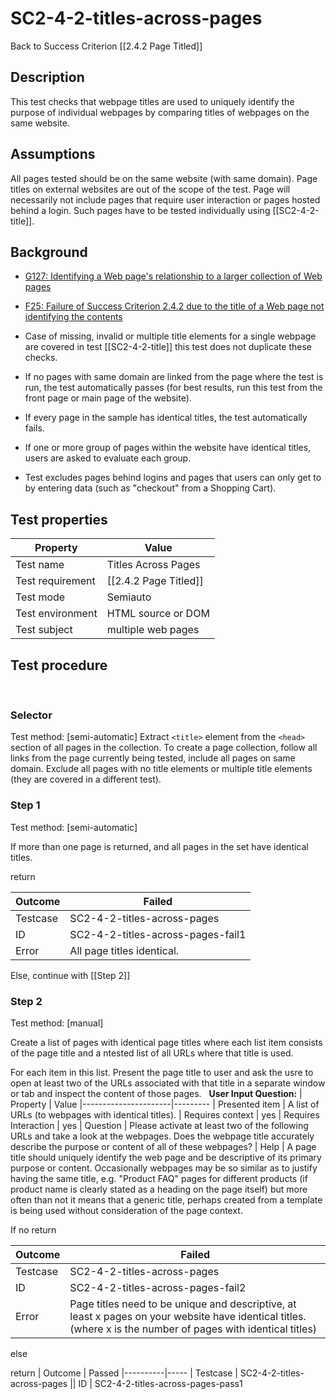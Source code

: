 
# SC2-4-2-titles-across-pages 

Back to Success Criterion [[2.4.2 Page Titled]]


## Description
This test checks that webpage titles are used to uniquely identify the purpose of individual webpages by comparing titles of webpages on the same website.


## Assumptions
All pages tested should be on the same website (with same domain). Page titles on external websites are out of the scope of the test. Page will necessarily not include pages that require user interaction or pages hosted behind a login. Such pages have to be tested individually using [[SC2-4-2-title]].


## Background
- [G127: Identifying a Web page's relationship to a larger collection of Web pages](http://www.w3.org/TR/WCAG20-TECHS/G127.html)
- [F25: Failure of Success Criterion 2.4.2 due to the title of a Web page not identifying the contents](http://www.w3.org/TR/WCAG20-TECHS/F25.html)

- Case of missing, invalid or multiple title elements for a single webpage are covered in test [[SC2-4-2-title]] this test does not duplicate these checks.
- If no pages with same domain are linked from the page where the test is run, the test automatically passes (for best results, run this test from the front page or main page of the website).
- If every page in the sample has identical titles, the test automatically fails.
- If one or more group of pages within the website have identical titles, users are asked to evaluate each group.
- Test excludes pages behind logins and pages that users can only get to by entering data (such as "checkout" from a Shopping Cart).


## Test properties
| Property          | Value
|-------------------|----
| Test name         | Titles Across Pages
| Test requirement  | [[2.4.2 Page Titled]]
| Test mode         | Semiauto
| Test environment  | HTML source or DOM
| Test subject      | multiple web pages


## Test procedure
 
### Selector
Test method: [semi-automatic]
Extract `<title>` element from the `<head>` section of all pages in the collection. To create a page collection, follow all links from the page currently being tested, include all pages on same domain. Exclude all pages with no title elements or multiple title elements (they are covered in a different test).
 
### Step 1
Test method: [semi-automatic]

If more than one page is returned, and all pages in the set have identical titles.

return

| Outcome  | Failed
|----------|-----
| Testcase | SC2-4-2-titles-across-pages
| ID       | SC2-4-2-titles-across-pages-fail1
| Error    | All page titles identical.

Else, continue with [[Step 2]]

### Step 2
Test method: [manual]

Create a list of pages with identical page titles where each list item consists of the page title and a ntested list of all URLs where that title is used.

For each item in this list.
Present the page title to user and ask the usre to open at least two of the URLs associated with that title in a separate window or tab and inspect the content of those pages.
 
**User Input Question:**
| Property             | Value
|----------------------|---------
| Presented item       | A list of URLs (to webpages with identical titles).
| Requires context     | yes
| Requires Interaction | yes
| Question             | Please activate at least two of the following URLs and take a look at the webpages. Does the webpage title  accurately describe the purpose or content of all of these webpages?
| Help                 | A page title should uniquely identify the web page and be descriptive of its primary purpose or content. Occasionally webpages may be so similar as to justify having the same title, e.g. "Product FAQ" pages for different products (if product name is clearly stated as a heading on the page itself) but more often than not it means that a generic title, perhaps created from a template is being used without consideration of the page context.

If no return

| Outcome  | Failed
|----------|-----
| Testcase | SC2-4-2-titles-across-pages
| ID       | SC2-4-2-titles-across-pages-fail2
| Error    | Page titles need to be unique and descriptive, at least x pages on your website have identical titles. (where x is the number of pages with identical titles)

else 

return | Outcome  | Passed
|----------|-----
| Testcase | SC2-4-2-titles-across-pages
|| ID       | SC2-4-2-titles-across-pages-pass1

